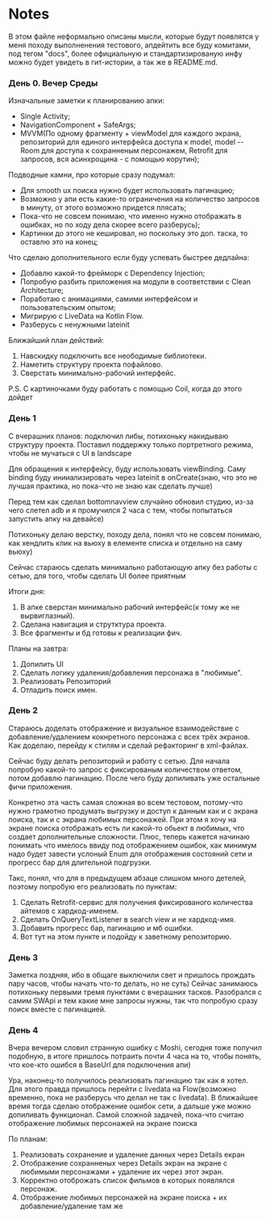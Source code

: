 # Notes

В этом файле неформально описаны мысли, которые будут появлятся у меня походу выполненения тестового, апдейтить все буду комитами, под тегом "docs", более официальную и стандартизированую инфу можно будет увидеть в гит-истории, а так же в README.md.  

### День 0. Вечер Среды

Изначальные заметки к планированию апки:
- Single Activity;
- NavigationComponent + SafeArgs;
- MVVM(По одному фрагменту + viewModel для каждого экрана, репозиторий для единого интерфейса доступа к model, model -- Room для доступа к сохранненым персонажем, Retrofit для запросов, вся асинхрощина - с помощью корутин);

Подводные камни, про которые сразу подумал:
- Для smooth ux поиска нужно будет использовать пагинацию;
- Возможно у апи есть какие-то ограничения на количество запросов в минуту, от этого возможно придется плясать;
- Пока-что не совсем понимаю, что именно нужно отображать в ошибках, но по ходу дела скорее всего разберусь);
- Картинки до этого не кешировал, но поскольку это доп. таска, то оставлю это на конец;

Что сделаю дополнительного если буду успевать быстрее дедлайна:
- Добавлю какой-то фрейморк с Dependency Injection;
- Попробую разбить приложения на модули в соответствии с Clean Architecture;
- Поработаю с анимациями, самими интерфейсом и пользовательским опытом;
- Мигрирую с LiveData на Kotlin Flow.
- Разберусь с ненужными lateinit

Ближайший план действий:
1. Навскидку подключить все неободимые библиотеки.
2. Наметить структуру проекта пофайлово.
3. Cверстать минимально-рабочий интерфейс.

P.S. С картиночками буду работать с помощью Coil, когда до этого дойдет

### День 1

С вчерашних планов: подключил либы, потихоньку накидываю структуру проекта. Поставил поддержку только портретного режима, чтобы не мучаться с UI в landscape

Для обращения к интерфейсу, буду использовать viewBinding. Саму binding буду инииализировать через lateinit в onCreate(знаю, что это не лучшая практика, но пока-что не знаю как сделать лучше)

Перед тем как сделал bottomnavview случайно обновил студию, из-за чего слетел adb и я промучился 2 часа с тем, чтобы попытаться запустить апку на девайсе)

Потихоньку делаю верстку, походу дела, понял что не совсем понимаю, как хендлить клик на вьюху в елементе списка и отдельно на саму вьюху)

Cейчас стараюсь сделать минимально работающую апку без работы с сетью, для того, чтобы сделать UI более приятным

Итоги дня: 
1. В апке сверстан минимально рабочий интерфейс(к тому же не вырвиглазный).
2. Сделана навигация и струтктура проекта.
3. Все фрагменты и бд готовы к реализации фич.

Планы на завтра:
1. Допилить UI
2. Сделать логику удаления/добавления персонажа в "любимые".
3. Реализовать Репозиторий
4. Отладить поиск имен.

### День 2

Стараюсь доделать отображение и визуальное взаимодействие с добавление/удалением кокнретного персонажа с всех трёх экранов. Как доделаю, перейду к стилям и сделай рефакторинг в xml-файлах.

Cейчас буду делать репозиторий и работу с сетью. Для начала попробую какой-то запрос с фиксированым количеством ответом, потом добавлю пагинацию. После чего буду допиливать уже остальные фичи приложения.

Конкретно эта часть самая сложная во всем тестовом, потому-что нужно грамотно продумать выгрузку и доступ к данным как и с экрана поиска, так и с экрана любимых персонажей. При этом я хочу на экране поиска отображать есть ли какой-то обьект в любимых, что создает дополнительные сложности. Плюс, теперь кажется начинаю понимать что имелось ввиду под отображением ошибок, как минимум надо будет завести услоный Enum для отображения состояний сети и прогресс бар для длительной подгрузки.

Такс, понял, что для в предыдущем абзаце слишком много детелей, поэтому попробую его реализовать по пунктам:
1. Сделать Retrofit-сервис для получения фиксированого количества айтемов с хардкод-именем.
2. Сделать OnQueryTextListener в search view и не хардкод-имя.
3. Добавить прогресс бар, пагинацию и мб ошибки.
4. Вот тут на этом пункте и подойду к заветному репозиторию.

### День 3

Заметка поздняя, ибо в общаге выключили свет и пришлось прождать пару часов, чтобы начать что-то делать, но не суть)
Сейчас занимаюсь потихоньку первыми тремя пунктами с вчерашних тасков. Разобрался с самим SWApi и тем какие мне запросы нужны, так что попробую сразу поиск вместе с пагинацией.

### День 4

Вчера вечером словил странную ошибку с Moshi, сегодня тоже получил подобную, в итоге пришлось потраить почти 4 часа на то, чтобы понять, что кое-кто ошибся в BaseUrl для подключения апи)

Ура, наконец-то получилось реализовать пагинацию так как я хотел. Для этого правда пришлось перейти с livedata на Flow(возможно временно, пока не разберусь что делал не так с livedata). В ближайшее время тогда сделаю отображение ошибок сети, а дальше уже можно допиливать функционал.
Самой сложной задачей, пока-что считаю отображение любимых персонажей на экране поиска

По планам:
1. Реализовать сохранение и удаление данных через Details екран
2. Отображение сохранненых через Details экран на экране с любимыми персонажами + удаление их через этот экран.
3. Корректно отоброжать список фильмов в которых появлялся персонаж.
4. Отображение любимых персонажей на экране поиска + их добавление/удаление там же